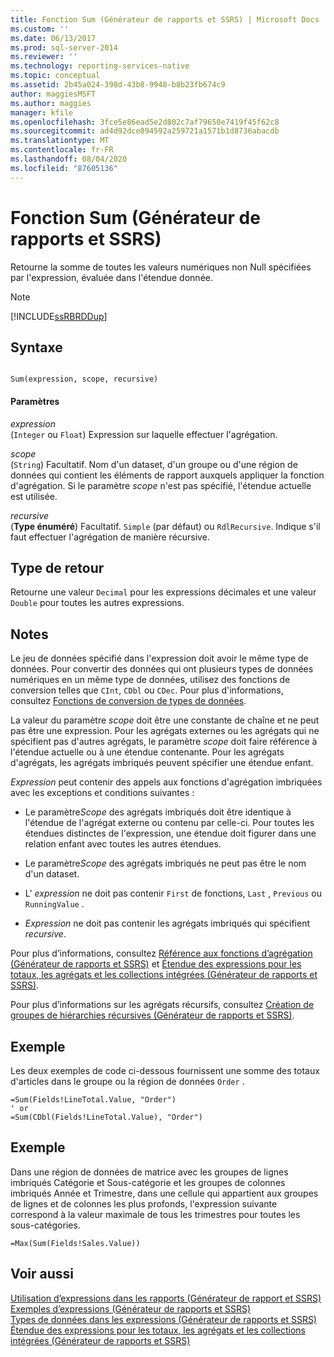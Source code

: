 ```yaml
---
title: Fonction Sum (Générateur de rapports et SSRS) | Microsoft Docs
ms.custom: ''
ms.date: 06/13/2017
ms.prod: sql-server-2014
ms.reviewer: ''
ms.technology: reporting-services-native
ms.topic: conceptual
ms.assetid: 2b45a024-398d-43b8-9948-b8b23fb674c9
author: maggiesMSFT
ms.author: maggies
manager: kfile
ms.openlocfilehash: 3fce5e86ead5e2d802c7af79650e7419f45f62c8
ms.sourcegitcommit: ad4d92dce894592a259721a1571b1d8736abacdb
ms.translationtype: MT
ms.contentlocale: fr-FR
ms.lasthandoff: 08/04/2020
ms.locfileid: "87605136"
---
```

# <a name="sum-function-report-builder-and-ssrs"></a>Fonction Sum (Générateur de rapports et SSRS)
  Retourne la somme de toutes les valeurs numériques non Null spécifiées par l'expression, évaluée dans l'étendue donnée.  
  
> [!NOTE]  
>  [!INCLUDE[ssRBRDDup](../../includes/ssrbrddup-md.md)]  
  
## <a name="syntax"></a>Syntaxe  
  
```  
  
Sum(expression, scope, recursive)  
```  
  
#### <a name="parameters"></a>Paramètres  
 *expression*  
 (`Integer` ou `Float`) Expression sur laquelle effectuer l'agrégation.  
  
 *scope*  
 (`String`) Facultatif. Nom d'un dataset, d'un groupe ou d'une région de données qui contient les éléments de rapport auxquels appliquer la fonction d'agrégation. Si le paramètre *scope* n'est pas spécifié, l'étendue actuelle est utilisée.  
  
 *recursive*  
 (**Type énuméré**) Facultatif. `Simple` (par défaut) ou `RdlRecursive`. Indique s'il faut effectuer l'agrégation de manière récursive.  
  
## <a name="return-type"></a>Type de retour  
 Retourne une valeur `Decimal` pour les expressions décimales et une valeur `Double` pour toutes les autres expressions.  
  
## <a name="remarks"></a>Notes  
 Le jeu de données spécifié dans l'expression doit avoir le même type de données. Pour convertir des données qui ont plusieurs types de données numériques en un même type de données, utilisez des fonctions de conversion telles que `CInt`, `CDbl` ou `CDec`. Pour plus d'informations, consultez [Fonctions de conversion de types de données](https://go.microsoft.com/fwlink/?LinkId=96142).  
  
 La valeur du paramètre *scope* doit être une constante de chaîne et ne peut pas être une expression. Pour les agrégats externes ou les agrégats qui ne spécifient pas d'autres agrégats, le paramètre *scope* doit faire référence à l'étendue actuelle ou à une étendue contenante. Pour les agrégats d'agrégats, les agrégats imbriqués peuvent spécifier une étendue enfant.  
  
 *Expression* peut contenir des appels aux fonctions d'agrégation imbriquées avec les exceptions et conditions suivantes :  
  
-   Le paramètre*Scope* des agrégats imbriqués doit être identique à l'étendue de l'agrégat externe ou contenu par celle-ci. Pour toutes les étendues distinctes de l'expression, une étendue doit figurer dans une relation enfant avec toutes les autres étendues.  
  
-   Le paramètre*Scope* des agrégats imbriqués ne peut pas être le nom d'un dataset.  
  
-   L' *expression* ne doit pas contenir `First` de fonctions, `Last` , `Previous` ou `RunningValue` .  
  
-   *Expression* ne doit pas contenir les agrégats imbriqués qui spécifient *recursive*.  
  
 Pour plus d’informations, consultez [Référence aux fonctions d’agrégation &#40;Générateur de rapports et SSRS&#41;](report-builder-functions-aggregate-functions-reference.md) et [Étendue des expressions pour les totaux, les agrégats et les collections intégrées &#40;Générateur de rapports et SSRS&#41;](expression-scope-for-totals-aggregates-and-built-in-collections.md).  
  
 Pour plus d’informations sur les agrégats récursifs, consultez [Création de groupes de hiérarchies récursives &#40;Générateur de rapports et SSRS&#41;](creating-recursive-hierarchy-groups-report-builder-and-ssrs.md).  
  
## <a name="example"></a>Exemple  
 Les deux exemples de code ci-dessous fournissent une somme des totaux d'articles dans le groupe ou la région de données `Order` .  
  
```  
=Sum(Fields!LineTotal.Value, "Order")  
' or   
=Sum(CDbl(Fields!LineTotal.Value), "Order")  
```  
  
## <a name="example"></a>Exemple  
 Dans une région de données de matrice avec les groupes de lignes imbriqués Catégorie et Sous-catégorie et les groupes de colonnes imbriqués Année et Trimestre, dans une cellule qui appartient aux groupes de lignes et de colonnes les plus profonds, l'expression suivante correspond à la valeur maximale de tous les trimestres pour toutes les sous-catégories.  
  
```  
=Max(Sum(Fields!Sales.Value))  
```  
  
## <a name="see-also"></a>Voir aussi  
 [Utilisation d’expressions dans les rapports &#40;Générateur de rapport et SSRS&#41;](expression-uses-in-reports-report-builder-and-ssrs.md)   
 [Exemples d’expressions &#40;Générateur de rapports et SSRS&#41;](expression-examples-report-builder-and-ssrs.md)   
 [Types de données dans les expressions &#40;Générateur de rapports et SSRS&#41;](expressions-report-builder-and-ssrs.md)   
 [Étendue des expressions pour les totaux, les agrégats et les collections intégrées &#40;Générateur de rapports et SSRS&#41;](expression-scope-for-totals-aggregates-and-built-in-collections.md)  
  
  
